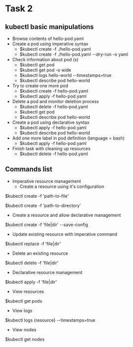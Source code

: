 # Task 2

## kubectl basic manipulations
 
* Browse contents of hello-pod.yaml
* Create a pod using imperative syntax
  * $kubectl create -f ./hello-pod.yaml
  * $kubectl create -f ./hello-pod.yaml --dry-run -o yaml
* Check information about pod (s)
  * $kubectl get pod
  * $kubectl get pod -o wide
  * $kubectl logs hello-world --timestamps=true
  * $kubectl describe pod hello-world
* Try to create one more pod
  * $kubectl create -f hello-pod.yaml
  * $kubectl apply -f hello-pod.yaml
* Delete a pod and monitor deletion process
  * $kubectl delete -f hello-pod.yaml
  * $kubectl get pod
  * $kubectl describe pod hello-world
* Create a pod using declarative syntax
  * $kubectl apply -f hello-pod.yaml
  * $kubectl describe pod hello-world
* Add one more label in pod definition (language = bash)
  * $kubectl apply -f hello-pod.yaml
* Finish task with cleaning up resources
  * $kubectl delete -f hello-pod.yaml
  

## Commands list

* Imperative resource management
  * Create a resource using it's configuration
  
$kubectl create -f 'path-to-file'

$kubectl create -f 'path-to-directory'
  * Create a resource and allow declarative management
  
$kubectl create -f 'file|dir' --save-config
  * Update existing resource with imperative command
  
$kubectl replace -f 'file|dir'
  * Delete an existing resource

$kubectl delete -f 'file|dir'

* Declarative resource management
  
$kubectl apply -f 'file|dir'

* View resources

$kubectl get pods

* View logs

$kubectl logs {resource} --timestamps=true

* View nodes

$kubectl get nodes